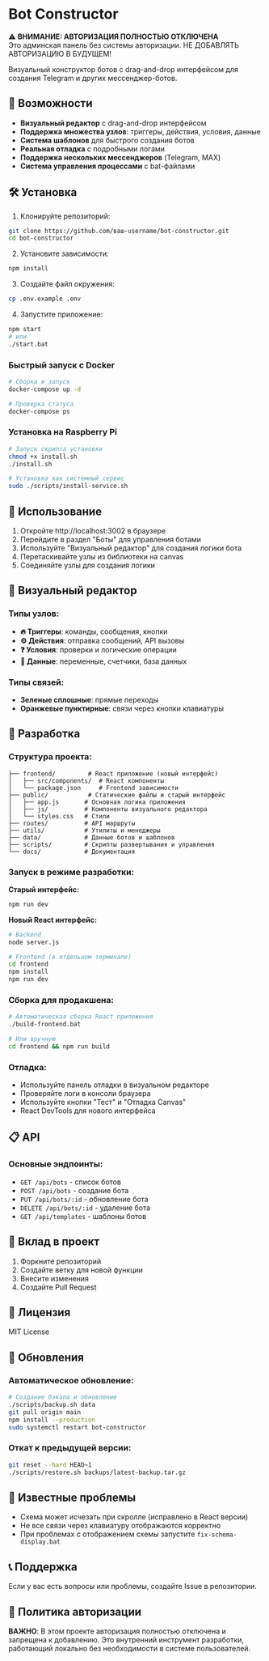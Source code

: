 # Bot Constructor

⚠️ **ВНИМАНИЕ: АВТОРИЗАЦИЯ ПОЛНОСТЬЮ ОТКЛЮЧЕНА**  
Это админская панель без системы авторизации. НЕ ДОБАВЛЯТЬ АВТОРИЗАЦИЮ В БУДУЩЕМ!

Визуальный конструктор ботов с drag-and-drop интерфейсом для создания Telegram и других мессенджер-ботов.

## 🚀 Возможности

- **Визуальный редактор** с drag-and-drop интерфейсом
- **Поддержка множества узлов**: триггеры, действия, условия, данные
- **Система шаблонов** для быстрого создания ботов
- **Реальная отладка** с подробными логами
- **Поддержка нескольких мессенджеров** (Telegram, MAX)
- **Система управления процессами** с bat-файлами

## 🛠️ Установка

1. Клонируйте репозиторий:
```bash
git clone https://github.com/ваш-username/bot-constructor.git
cd bot-constructor
```

2. Установите зависимости:
```bash
npm install
```

3. Создайте файл окружения:
```bash
cp .env.example .env
```

4. Запустите приложение:
```bash
npm start
# или
./start.bat
```

### Быстрый запуск с Docker

```bash
# Сборка и запуск
docker-compose up -d

# Проверка статуса
docker-compose ps
```

### Установка на Raspberry Pi

```bash
# Запуск скрипта установки
chmod +x install.sh
./install.sh

# Установка как системный сервис
sudo ./scripts/install-service.sh
```

## 📖 Использование

1. Откройте http://localhost:3002 в браузере
2. Перейдите в раздел "Боты" для управления ботами
3. Используйте "Визуальный редактор" для создания логики бота
4. Перетаскивайте узлы из библиотеки на canvas
5. Соединяйте узлы для создания логики

## 🎨 Визуальный редактор

### Типы узлов:
- **🔥 Триггеры**: команды, сообщения, кнопки
- **⚙️ Действия**: отправка сообщений, API вызовы
- **❓ Условия**: проверки и логические операции
- **💾 Данные**: переменные, счетчики, база данных

### Типы связей:
- **Зеленые сплошные**: прямые переходы
- **Оранжевые пунктирные**: связи через кнопки клавиатуры

## 🔧 Разработка

### Структура проекта:
```
├── frontend/         # React приложение (новый интерфейс)
│   ├── src/components/  # React компоненты
│   └── package.json     # Frontend зависимости
├── public/           # Статические файлы и старый интерфейс
│   ├── app.js       # Основная логика приложения
│   ├── js/          # Компоненты визуального редактора
│   └── styles.css   # Стили
├── routes/          # API маршруты
├── utils/           # Утилиты и менеджеры
├── data/            # Данные ботов и шаблонов
├── scripts/         # Скрипты развертывания и управления
└── docs/            # Документация
```

### Запуск в режиме разработки:

**Старый интерфейс:**
```bash
npm run dev
```

**Новый React интерфейс:**
```bash
# Backend
node server.js

# Frontend (в отдельном терминале)
cd frontend
npm install
npm run dev
```

### Сборка для продакшена:
```bash
# Автоматическая сборка React приложения
./build-frontend.bat

# Или вручную
cd frontend && npm run build
```

### Отладка:
- Используйте панель отладки в визуальном редакторе
- Проверяйте логи в консоли браузера
- Используйте кнопки "Тест" и "Отладка Canvas"
- React DevTools для нового интерфейса

## 📋 API

### Основные эндпоинты:
- `GET /api/bots` - список ботов
- `POST /api/bots` - создание бота
- `PUT /api/bots/:id` - обновление бота
- `DELETE /api/bots/:id` - удаление бота
- `GET /api/templates` - шаблоны ботов

## 🤝 Вклад в проект

1. Форкните репозиторий
2. Создайте ветку для новой функции
3. Внесите изменения
4. Создайте Pull Request

## 📄 Лицензия

MIT License

## 🔄 Обновления

### Автоматическое обновление:
```bash
# Создание бэкапа и обновление
./scripts/backup.sh data
git pull origin main
npm install --production
sudo systemctl restart bot-constructor
```

### Откат к предыдущей версии:
```bash
git reset --hard HEAD~1
./scripts/restore.sh backups/latest-backup.tar.gz
```

## 🐛 Известные проблемы

- Схема может исчезать при скролле (исправлено в React версии)
- Не все связи через клавиатуру отображаются корректно
- При проблемах с отображением схемы запустите `fix-schema-display.bat`

## 📞 Поддержка

Если у вас есть вопросы или проблемы, создайте Issue в репозитории.

## 🚫 Политика авторизации

**ВАЖНО**: В этом проекте авторизация полностью отключена и запрещена к добавлению. Это внутренний инструмент разработки, работающий локально без необходимости в системе пользователей.